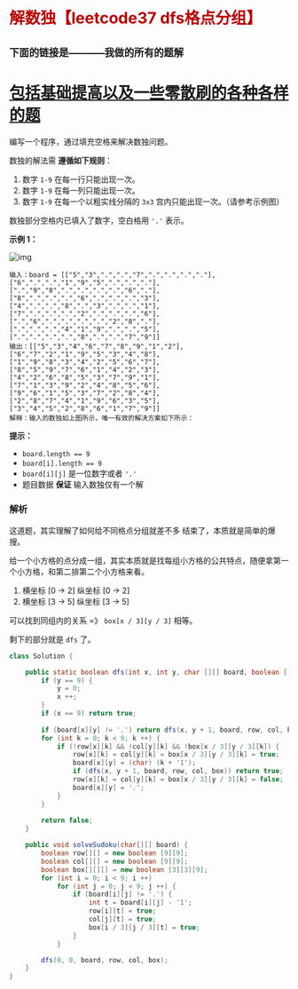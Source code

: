 # <font color="bb000">解数独【leetcode37 dfs格点分组】</font>

## **`下面的链接是——————我做的所有的题解`**

# [包括基础提高以及一些零散刷的各种各样的题](https://www.acwing.com/blog/content/33005/) 

编写一个程序，通过填充空格来解决数独问题。

数独的解法需 **遵循如下规则**：

1. 数字 `1-9` 在每一行只能出现一次。
2. 数字 `1-9` 在每一列只能出现一次。
3. 数字 `1-9` 在每一个以粗实线分隔的 `3x3` 宫内只能出现一次。（请参考示例图）

数独部分空格内已填入了数字，空白格用 `'.'` 表示。

 

**示例 1：**

![img](https://assets.leetcode-cn.com/aliyun-lc-upload/uploads/2021/04/12/250px-sudoku-by-l2g-20050714svg.png)

```
输入：board = [["5","3",".",".","7",".",".",".","."],["6",".",".","1","9","5",".",".","."],[".","9","8",".",".",".",".","6","."],["8",".",".",".","6",".",".",".","3"],["4",".",".","8",".","3",".",".","1"],["7",".",".",".","2",".",".",".","6"],[".","6",".",".",".",".","2","8","."],[".",".",".","4","1","9",".",".","5"],[".",".",".",".","8",".",".","7","9"]]
输出：[["5","3","4","6","7","8","9","1","2"],["6","7","2","1","9","5","3","4","8"],["1","9","8","3","4","2","5","6","7"],["8","5","9","7","6","1","4","2","3"],["4","2","6","8","5","3","7","9","1"],["7","1","3","9","2","4","8","5","6"],["9","6","1","5","3","7","2","8","4"],["2","8","7","4","1","9","6","3","5"],["3","4","5","2","8","6","1","7","9"]]
解释：输入的数独如上图所示，唯一有效的解决方案如下所示：
```

 

**提示：**

- `board.length == 9`
- `board[i].length == 9`
- `board[i][j]` 是一位数字或者 `'.'`
- 题目数据 **保证** 输入数独仅有一个解



### 解析

这道题，其实理解了如何给不同格点分组就差不多 结束了，本质就是简单的爆搜。

给一个小方格的点分成一组，其实本质就是找每组小方格的公共特点，随便拿第一个小方格，和第二排第二个小方格来看。

1. 横坐标  [0 -> 2]       纵坐标   [0 -> 2]
2. 横坐标  [3 -> 5]       纵坐标   [3 -> 5]

可以找到同组内的关系     =》    `box[x / 3][y / 3]` 相等。

剩下的部分就是 `dfs` 了。

```java
class Solution {

    public static boolean dfs(int x, int y, char [][] board, boolean [][] row, boolean [][] col, boolean[][][] box) {
        if (y == 9) {
            y = 0;
            x ++;
        }
        if (x == 9) return true;
        
        if (board[x][y] != '.') return dfs(x, y + 1, board, row, col, box);
        for (int k = 0; k < 9; k ++) {
            if (!row[x][k] && !col[y][k] && !box[x / 3][y / 3][k]) {
                row[x][k] = col[y][k] = box[x / 3][y / 3][k] = true;
                board[x][y] = (char) (k + '1');
                if (dfs(x, y + 1, board, row, col, box)) return true;
                row[x][k] = col[y][k] = box[x / 3][y / 3][k] = false;
                board[x][y] = '.';
            }
        }
            
        return false;
    }

    public void solveSudoku(char[][] board) {
        boolean row[][] = new boolean [9][9];
        boolean col[][] = new boolean [9][9];
        boolean box[][][] = new boolean [3][3][9];
        for (int i = 0; i < 9; i ++) 
            for (int j = 0; j < 9; j ++) {
                if (board[i][j] != '.') {
                    int t = board[i][j] - '1';
                    row[i][t] = true;
                    col[j][t] = true;
                    box[i / 3][j / 3][t] = true;
                }
            }

        dfs(0, 0, board, row, col, box);
    }
}
```

